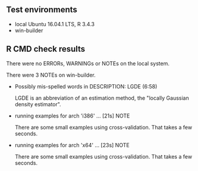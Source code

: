 ## Test environments
* local Ubuntu 16.04.1 LTS, R 3.4.3
* win-builder

## R CMD check results
There were no ERRORs, WARNINGs or NOTEs on the local system.

There were 3 NOTEs on win-builder.

* Possibly mis-spelled words in DESCRIPTION:  LGDE (6:58)

  LGDE is an abbreviation of an estimation method, the "locally Gaussian density estimator".
  
* running examples for arch 'i386' ... [21s] NOTE
  
  There are some small examples using cross-validation. That takes a few seconds.
  
* running examples for arch 'x64' ... [23s] NOTE

  There are some small examples using cross-validation. That takes a few seconds.
